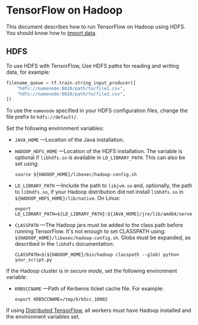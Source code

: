 # TensorFlow on Hadoop

This document describes how to run TensorFlow on Hadoop using HDFS. You should
know how to [import data](../guide/datasets).

## HDFS

To use HDFS with TensorFlow, Use HDFS paths for reading and writing data, for
example:

```python
filename_queue = tf.train.string_input_producer([
    "hdfs://namenode:8020/path/to/file1.csv",
    "hdfs://namenode:8020/path/to/file2.csv",
])
```

To use the `namenode` specified in your HDFS configuration files, change the file
prefix to `hdfs://default/`.

Set the following environment variables:

* `JAVA_HOME` —Location of the Java installation.
* `HADOOP_HDFS_HOME` —Location of the HDFS installation. The variable is optional
  if `libhdfs.so` is available in `LD_LIBRARY_PATH`. This can also be set using:
  
  ```shell
  source ${HADOOP_HOME}/libexec/hadoop-config.sh
  ```

* `LD_LIBRARY_PATH` —Include the path to `libjvm.so` and, optionally, the path to
  `libhdfs.so`, if your Hadoop distribution did not install `libhdfs.so` in
  `${HADOOP_HDFS_HOME}/lib/native`. On Linux:

  ```shell
  export LD_LIBRARY_PATH=${LD_LIBRARY_PATH}:${JAVA_HOME}/jre/lib/amd64/server
  ```

* `CLASSPATH` —The Hadoop jars must be added to the class path before running
  TensorFlow. It's not enough to set CLASSPATH using:
  `${HADOOP_HOME}/libexec/hadoop-config.sh`. Globs must be expanded, as described
  in the `libhdfs` documentation:

  ```shell
  CLASSPATH=$(${HADOOP_HOME}/bin/hadoop classpath --glob) python your_script.py
  ```

If the Hadoop cluster is in *secure mode*, set the following environment variable:

* `KRB5CCNAME` —Path of Kerberos ticket cache file. For example:

  ```shell
  export KRB5CCNAME=/tmp/krb5cc_10002
  ```

If using [Distributed TensorFlow](./distributed.md), all workers must have Hadoop
installed and the environment variables set.
